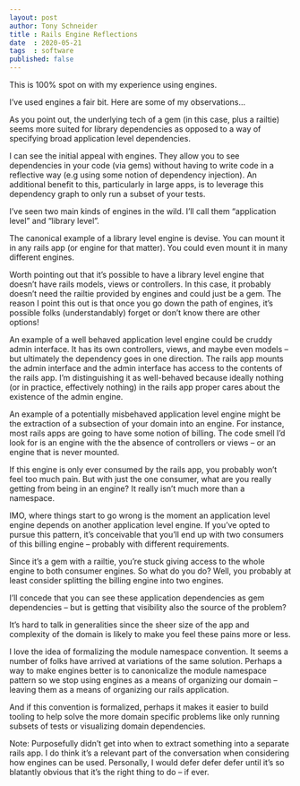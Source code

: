 ```yaml
---
layout: post
author: Tony Schneider
title : Rails Engine Reflections
date  : 2020-05-21
tags  : software
published: false
---
```


This is 100% spot on with my experience using engines.

I’ve used engines a fair bit. Here are some of my observations…

As you point out, the underlying tech of a gem (in this case, plus a railtie) seems more suited for library dependencies as opposed to a way of specifying broad application level dependencies.

I can see the initial appeal with engines. They allow you to see dependencies in your code (via gems) without having to write code in a reflective way (e.g using some notion of dependency injection). An additional benefit to this, particularly in large apps, is to leverage this dependency graph to only run a subset of your tests.

I’ve seen two main kinds of engines in the wild. I’ll call them “application level” and “library level”.

The canonical example of a library level engine is devise. You can mount it in any rails app (or engine for that matter). You could even mount it in many different engines.

Worth pointing out that it’s possible to have a library level engine that doesn’t have rails models, views or controllers. In this case, it probably doesn’t need the railtie provided by engines and could just be a gem. The reason I point this out is that once you go down the path of engines, it’s possible folks (understandably) forget or don’t know there are other options!

An example of a well behaved application level engine could be cruddy admin interface. It has its own controllers, views, and maybe even models – but ultimately the dependency goes in one direction. The rails app mounts the admin interface and the admin interface has access to the contents of the rails app. I’m distinguishing it as well-behaved because ideally nothing (or in practice, effectively nothing) in the rails app proper cares about the existence of the admin engine.

An example of a potentially misbehaved application level engine might be the extraction of a subsection of your domain into an engine. For instance, most rails apps are going to have some notion of billing. The code smell I’d look for is an engine with the the absence of controllers or views – or an engine that is never mounted.

If this engine is only ever consumed by the rails app, you probably won’t feel too much pain. But with just the one consumer, what are you really getting from being in an engine? It really isn’t much more than a namespace.

IMO, where things start to go wrong is the moment an application level engine depends on another application level engine. If you’ve opted to pursue this pattern, it’s conceivable that you’ll end up with two consumers of this billing engine – probably with different requirements.

Since it’s a gem with a railtie, you’re stuck giving access to the whole engine to both consumer engines. So what do you do? Well, you probably at least consider splitting the billing engine into two engines.

I’ll concede that you can see these application dependencies as gem dependencies – but is getting that visibility also the source of the problem?

It’s hard to talk in generalities since the sheer size of the app and complexity of the domain is likely to make you feel these pains more or less.

I love the idea of formalizing the module namespace convention. It seems a number of folks have arrived at variations of the same solution. Perhaps a way to make engines better is to canonicalize the module namespace pattern so we stop using engines as a means of organizing our domain – leaving them as a means of organizing our rails application.

And if this convention is formalized, perhaps it makes it easier to build tooling to help solve the more domain specific problems like only running subsets of tests or visualizing domain dependencies.

Note: Purposefully didn’t get into when to extract something into a separate rails app. I do think it’s a relevant part of the conversation when considering how engines can be used. Personally, I would defer defer defer until it’s so blatantly obvious that it’s the right thing to do – if ever.